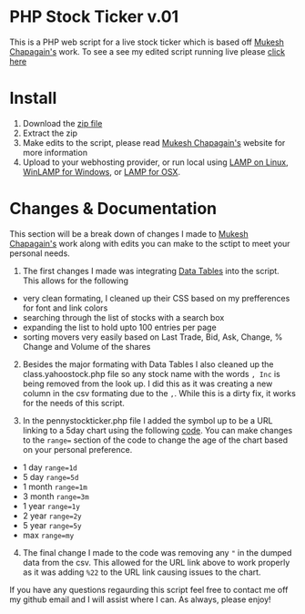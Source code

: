 # PHP Stock Ticker v.01
This is a PHP web script for a live stock ticker which is based off [Mukesh Chapagain's](http://blog.chapagain.com.np/php-how-to-get-stock-quote-data-from-yahoo-finance-complete-code-and-tutorial/) work. To see a see my edited script running live please [click here](http://jt.bmsd.us/)


# Install
1. Download the [zip file](https://github.com/g60madman/php-stock-ticker/archive/master.zip)
2. Extract the zip
3. Make edits to the script,  please read [Mukesh Chapagain's](http://blog.chapagain.com.np/php-how-to-get-stock-quote-data-from-yahoo-finance-complete-code-and-tutorial/) website for more information
4. Upload to your webhosting provider, or run local using [LAMP on Linux](https://bitnami.com/stack/lamp/installer), [WinLAMP for Windows](http://winlamp.sourceforge.net/), or [LAMP for OSX](http://jason.pureconcepts.net/2012/10/install-apache-php-mysql-mac-os-x/).

# Changes & Documentation
This section will be a break down of changes I made to [Mukesh Chapagain's](http://blog.chapagain.com.np/php-how-to-get-stock-quote-data-from-yahoo-finance-complete-code-and-tutorial/) work along with edits you can make to the sctipt to meet your personal needs.

1. The first changes I made was integrating [Data Tables](http://www.datatables.net/) into the script. This allows for the following
  - very clean formating, I cleaned up their CSS based on my prefferences for font and link colors
  - searching through the list of stocks with a search box
  - expanding the list to hold upto 100 entries per page
  - sorting movers very easily based on Last Trade, Bid, Ask, Change, % Change and Volume of the shares

2. Besides the major formating with Data Tables I also cleaned up the class.yahoostock.php file so any stock name with the words  `, Inc` is being removed from the look up. I did this as it was creating a new column in the csv formating due to the `,`. While this is a dirty fix, it works for the needs of this script.

3. In the pennystockticker.php file I added the symbol up to be a URL linking to a 5day chart using the following [code](https://github.com/g60madman/php-stock-ticker/blob/master/pennystockticker.php#L97). You can make changes to the `range=` section of the code to change the age of the chart based on your personal preference.
  - 1 day `range=1d`
  - 5 day `range=5d`
  - 1 month `range=1m`
  - 3 month `range=3m`
  - 1 year `range=1y`
  - 2 year `range=2y`
  - 5 year `range=5y`
  - max `range=my`

4. The final change I made to the code was removing any `"` in the dumped data from the csv. This allowed for the URL link above to work properly as it was adding `%22` to the URL link causing issues to the chart.

If you have any questions regaurding this script feel free to contact me off my github email and I will assist where I can. As always, please enjoy!
